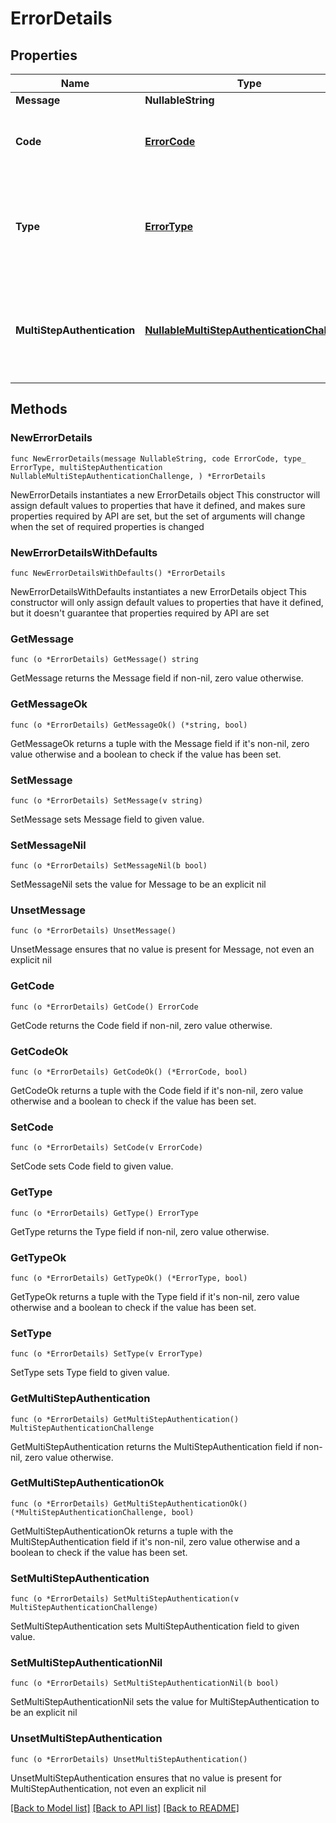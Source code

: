 # ErrorDetails

## Properties

Name | Type | Description | Notes
------------ | ------------- | ------------- | -------------
**Message** | **NullableString** | Error message | 
**Code** | [**ErrorCode**](ErrorCode.md) | &lt;strong&gt;Type:&lt;/strong&gt; ErrorCode&lt;br/&gt; Error code. See the documentation of the individual services for details about what values may be returned. | 
**Type** | [**ErrorType**](ErrorType.md) | &lt;strong&gt;Type:&lt;/strong&gt; ErrorType&lt;br/&gt; Error type. BUSINESS errors depict error messages in the language of the bank (or the preferred language) for the user, e.g. from a bank server. TECHNICAL errors are meant to be read by developers and depict internal errors. | 
**MultiStepAuthentication** | [**NullableMultiStepAuthenticationChallenge**](MultiStepAuthenticationChallenge.md) | &lt;strong&gt;Type:&lt;/strong&gt; MultiStepAuthenticationChallenge&lt;br/&gt; This field is set when a multi-step authentication is required, i.e. when you need to repeat the original service call and provide additional data. The field contains information about what additional data is required. | 

## Methods

### NewErrorDetails

`func NewErrorDetails(message NullableString, code ErrorCode, type_ ErrorType, multiStepAuthentication NullableMultiStepAuthenticationChallenge, ) *ErrorDetails`

NewErrorDetails instantiates a new ErrorDetails object
This constructor will assign default values to properties that have it defined,
and makes sure properties required by API are set, but the set of arguments
will change when the set of required properties is changed

### NewErrorDetailsWithDefaults

`func NewErrorDetailsWithDefaults() *ErrorDetails`

NewErrorDetailsWithDefaults instantiates a new ErrorDetails object
This constructor will only assign default values to properties that have it defined,
but it doesn't guarantee that properties required by API are set

### GetMessage

`func (o *ErrorDetails) GetMessage() string`

GetMessage returns the Message field if non-nil, zero value otherwise.

### GetMessageOk

`func (o *ErrorDetails) GetMessageOk() (*string, bool)`

GetMessageOk returns a tuple with the Message field if it's non-nil, zero value otherwise
and a boolean to check if the value has been set.

### SetMessage

`func (o *ErrorDetails) SetMessage(v string)`

SetMessage sets Message field to given value.


### SetMessageNil

`func (o *ErrorDetails) SetMessageNil(b bool)`

 SetMessageNil sets the value for Message to be an explicit nil

### UnsetMessage
`func (o *ErrorDetails) UnsetMessage()`

UnsetMessage ensures that no value is present for Message, not even an explicit nil
### GetCode

`func (o *ErrorDetails) GetCode() ErrorCode`

GetCode returns the Code field if non-nil, zero value otherwise.

### GetCodeOk

`func (o *ErrorDetails) GetCodeOk() (*ErrorCode, bool)`

GetCodeOk returns a tuple with the Code field if it's non-nil, zero value otherwise
and a boolean to check if the value has been set.

### SetCode

`func (o *ErrorDetails) SetCode(v ErrorCode)`

SetCode sets Code field to given value.


### GetType

`func (o *ErrorDetails) GetType() ErrorType`

GetType returns the Type field if non-nil, zero value otherwise.

### GetTypeOk

`func (o *ErrorDetails) GetTypeOk() (*ErrorType, bool)`

GetTypeOk returns a tuple with the Type field if it's non-nil, zero value otherwise
and a boolean to check if the value has been set.

### SetType

`func (o *ErrorDetails) SetType(v ErrorType)`

SetType sets Type field to given value.


### GetMultiStepAuthentication

`func (o *ErrorDetails) GetMultiStepAuthentication() MultiStepAuthenticationChallenge`

GetMultiStepAuthentication returns the MultiStepAuthentication field if non-nil, zero value otherwise.

### GetMultiStepAuthenticationOk

`func (o *ErrorDetails) GetMultiStepAuthenticationOk() (*MultiStepAuthenticationChallenge, bool)`

GetMultiStepAuthenticationOk returns a tuple with the MultiStepAuthentication field if it's non-nil, zero value otherwise
and a boolean to check if the value has been set.

### SetMultiStepAuthentication

`func (o *ErrorDetails) SetMultiStepAuthentication(v MultiStepAuthenticationChallenge)`

SetMultiStepAuthentication sets MultiStepAuthentication field to given value.


### SetMultiStepAuthenticationNil

`func (o *ErrorDetails) SetMultiStepAuthenticationNil(b bool)`

 SetMultiStepAuthenticationNil sets the value for MultiStepAuthentication to be an explicit nil

### UnsetMultiStepAuthentication
`func (o *ErrorDetails) UnsetMultiStepAuthentication()`

UnsetMultiStepAuthentication ensures that no value is present for MultiStepAuthentication, not even an explicit nil

[[Back to Model list]](../README.md#documentation-for-models) [[Back to API list]](../README.md#documentation-for-api-endpoints) [[Back to README]](../README.md)


